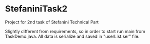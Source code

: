 # StefaniniTask2
Project for 2nd task of Stefanini Technical Part

Slightly different from requirements, so in order to start run main from TaskDemo.java.
All data is serialize and saved in "userList.ser" file.
